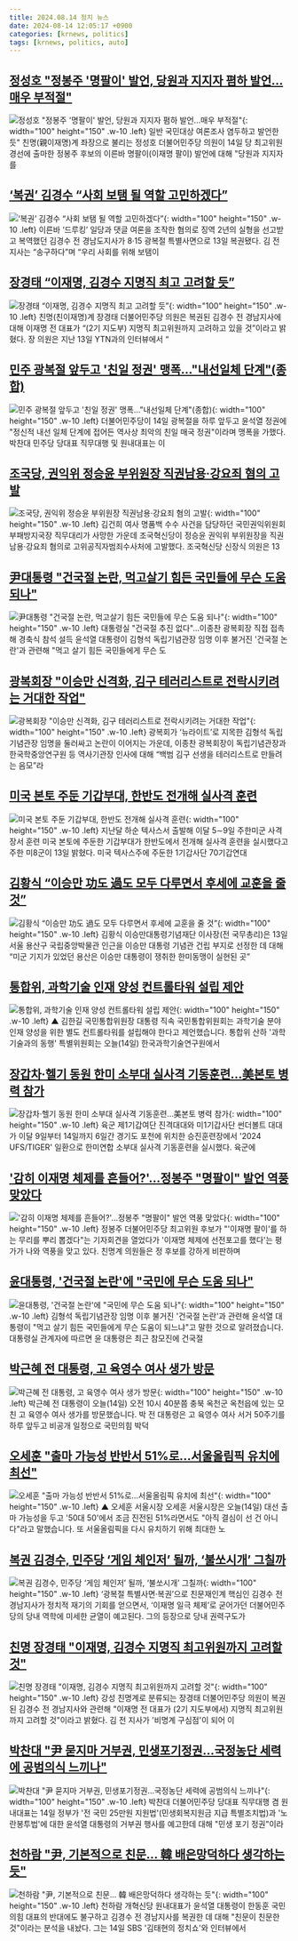 ```yaml
---
title: 2024.08.14 정치 뉴스
date: 2024-08-14 12:05:17 +0900
categories: [krnews, politics]
tags: [krnews, politics, auto]
---
```

## [정성호 "정봉주 '명팔이' 발언, 당원과 지지자 폄하 발언…매우 부적절"](https://n.news.naver.com/mnews/article/586/0000084767)

![정성호 "정봉주 '명팔이' 발언, 당원과 지지자 폄하 발언…매우 부적절"](https://mimgnews.pstatic.net/image/origin/586/2024/08/14/84767.jpg?type=nf220_150){: width="100" height="150" .w-10 .left}
일반 국민대상 여론조사 염두하고 발언한 듯" 친명(親이재명)계 좌장으로 불리는 정성호 더불어민주당 의원이 14일 당 최고위원 경선에 출마한 정봉주 후보의 이른바 명팔이(이재명 팔이) 발언에 대해 "당원과 지지자를

## [‘복권’ 김경수 “사회 보탬 될 역할 고민하겠다”](https://n.news.naver.com/mnews/article/366/0001011550)

![‘복권’ 김경수 “사회 보탬 될 역할 고민하겠다”](https://mimgnews.pstatic.net/image/origin/366/2024/08/13/1011550.jpg?type=nf220_150){: width="100" height="150" .w-10 .left}
이른바 ‘드루킹’ 일당과 댓글 여론을 조작한 혐의로 징역 2년의 실형을 선고받고 복역했던 김경수 전 경남도지사가 8·15 광복절 특별사면으로 13일 복권됐다. 김 전 지사는 “송구하다”며 “우리 사회를 위해 보탬이

## [장경태 “이재명, 김경수 지명직 최고 고려할 듯”](https://n.news.naver.com/mnews/article/366/0001011727)

![장경태 “이재명, 김경수 지명직 최고 고려할 듯”](https://mimgnews.pstatic.net/image/origin/366/2024/08/14/1011727.jpg?type=nf220_150){: width="100" height="150" .w-10 .left}
친명(친이재명)계 장경태 더불어민주당 의원은 복권된 김경수 전 경남지사에 대해 이재명 전 대표가 “(2기 지도부) 지명직 최고위원까지 고려하고 있을 것”이라고 밝혔다. 장 의원은 지난 13일 YTN과의 인터뷰에서 “

## [민주 광복절 앞두고 '친일 정권' 맹폭…"내선일체 단계"(종합)](https://n.news.naver.com/mnews/article/003/0012727726)

![민주 광복절 앞두고 '친일 정권' 맹폭…"내선일체 단계"(종합)](https://mimgnews.pstatic.net/image/origin/003/2024/08/14/12727726.jpg?type=nf220_150){: width="100" height="150" .w-10 .left}
더불어민주당이 14일 광복절을 하루 앞두고 윤석열 정권에 "정신적 내선 일체 단계에 접어든 역사상 최악의 친일 매국 정권"이라며 맹폭을 가했다. 박찬대 민주당 당대표 직무대행 및 원내대표는 이

## [조국당, 권익위 정승윤 부위원장 직권남용·강요죄 혐의 고발](https://n.news.naver.com/mnews/article/123/0002340320)

![조국당, 권익위 정승윤 부위원장 직권남용·강요죄 혐의 고발](https://mimgnews.pstatic.net/image/origin/123/2024/08/13/2340320.jpg?type=nf220_150){: width="100" height="150" .w-10 .left}
김건희 여사 명품백 수수 사건을 담당하던 국민권익위원회 부패방지국장 직무대리가 사망한 가운데 조국혁신당이 정승윤 권익위 부위원장을 직권남용·강요죄 혐의로 고위공직자범죄수사처에 고발했다. 조국혁신당 신장식 의원은 13

## [尹대통령 "건국절 논란, 먹고살기 힘든 국민들에 무슨 도움 되나"](https://n.news.naver.com/mnews/article/001/0014873127)

![尹대통령 "건국절 논란, 먹고살기 힘든 국민들에 무슨 도움 되나"](https://mimgnews.pstatic.net/image/origin/001/2024/08/13/14873127.jpg?type=nf220_150){: width="100" height="150" .w-10 .left}
대통령실 "건국절 추진 없다"…이종찬 광복회장 직접 접촉해 경축식 참석 설득 윤석열 대통령이 김형석 독립기념관장 임명 이후 불거진 '건국절 논란'과 관련해 "먹고 살기 힘든 국민들에게 무슨 도

## [광복회장 "이승만 신격화, 김구 테러리스트로 전락시키려는 거대한 작업"](https://n.news.naver.com/mnews/article/366/0001011741)

![광복회장 "이승만 신격화, 김구 테러리스트로 전락시키려는 거대한 작업"](https://mimgnews.pstatic.net/image/origin/366/2024/08/14/1011741.jpg?type=nf220_150){: width="100" height="150" .w-10 .left}
광복회가 ‘뉴라이트’로 지목한 김형석 독립기념관장 임명을 둘러싸고 논란이 이어지는 가운데, 이종찬 광복회장이 독립기념관장과 한국학중앙연구원 등 역사기관장 인사에 대해 “백범 김구 선생을 테러리스트로 만들려는 음모”라

## [미국 본토 주둔 기갑부대, 한반도 전개해 실사격 훈련](https://n.news.naver.com/mnews/article/001/0014872807)

![미국 본토 주둔 기갑부대, 한반도 전개해 실사격 훈련](https://mimgnews.pstatic.net/image/origin/001/2024/08/13/14872807.jpg?type=nf220_150){: width="100" height="150" .w-10 .left}
지난달 하순 텍사스서 출발해 이달 5∼9일 주한미군 사격장서 훈련 미국 본토에 주둔한 기갑부대가 한반도에서 전개해 실사격 훈련을 실시했다고 주한 미8군이 13일 밝혔다. 미국 텍사스주에 주둔한 1기갑사단 70기갑연대

## [김황식 “이승만 功도 過도 모두 다루면서 후세에 교훈을 줄 것”](https://n.news.naver.com/mnews/article/023/0003852432)

![김황식 “이승만 功도 過도 모두 다루면서 후세에 교훈을 줄 것”](https://mimgnews.pstatic.net/image/origin/023/2024/08/14/3852432.jpg?type=nf220_150){: width="100" height="150" .w-10 .left}
김황식 이승만대통령기념재단 이사장(전 국무총리)은 13일 서울 용산구 국립중앙박물관 인근을 이승만 대통령 기념관 건립 부지로 선정한 데 대해 “미군 기지가 있었던 용산은 이승만 대통령이 쟁취한 한미동맹이 실현된 곳”

## [통합위, 과학기술 인재 양성 컨트롤타워 설립 제안](https://n.news.naver.com/mnews/article/055/0001181480)

![통합위, 과학기술 인재 양성 컨트롤타워 설립 제안](https://mimgnews.pstatic.net/image/origin/055/2024/08/14/1181480.jpg?type=nf220_150){: width="100" height="150" .w-10 .left}
▲ 김한길 국민통합위원장 대통령 직속 국민통합위원회는 과학기술 분야 인재 양성을 위한 별도 컨트롤타워를 설립해야 한다고 제언했습니다. 통합위 산하 '과학기술과의 동행' 특별위원회는 오늘(14일) 한국과학기술연구원에서

## [장갑차·헬기 동원 한미 소부대 실사격 기동훈련…美본토 병력 참가](https://n.news.naver.com/mnews/article/421/0007729499)

![장갑차·헬기 동원 한미 소부대 실사격 기동훈련…美본토 병력 참가](https://mimgnews.pstatic.net/image/origin/421/2024/08/14/7729499.jpg?type=nf220_150){: width="100" height="150" .w-10 .left}
육군 제1기갑여단 진격대대와 미1기갑사단 썬더볼트 대대가 이달 9일부터 14일까지 6일간 경기도 포천에 위치한 승진훈련장에서 '2024 UFS/TIGER' 일환으로 한미연합 소부대 실사격 기동훈련을 실시했다. 육군에

## ['감히 이재명 체제를 흔들어?'…정봉주 "명팔이" 발언 역풍 맞았다](https://n.news.naver.com/mnews/article/015/0005021126)

!['감히 이재명 체제를 흔들어?'…정봉주 "명팔이" 발언 역풍 맞았다](https://mimgnews.pstatic.net/image/origin/015/2024/08/13/5021126.jpg?type=nf220_150){: width="100" height="150" .w-10 .left}
정봉주 더불어민주당 최고위원 후보가 "'이재명 팔이'를 하는 무리를 뿌리 뽑겠다"는 기자회견을 열었다가 '이재명 체제에 선전포고를 했다'는 평가가 나와 역풍을 맞고 있다. 친명계 의원들은 정 후보를 강하게 비판하며

## [윤대통령, '건국절 논란'에 "국민에 무슨 도움 되나"](https://n.news.naver.com/mnews/article/422/0000676286)

![윤대통령, '건국절 논란'에 "국민에 무슨 도움 되나"](https://mimgnews.pstatic.net/image/origin/422/2024/08/13/676286.jpg?type=nf220_150){: width="100" height="150" .w-10 .left}
김형석 독립기념관장 임명 이후 불거진 '건국절 논란'과 관련해 윤석열 대통령이 "먹고 살기 힘든 국민들에게 무슨 도움이 되느냐"고 말한 것으로 알려졌습니다. 대통령실 관계자에 따르면 윤 대통령은 최근 참모진에 건국절

## [박근혜 전 대통령, 고 육영수 여사 생가 방문](https://n.news.naver.com/mnews/article/056/0011780740)

![박근혜 전 대통령, 고 육영수 여사 생가 방문](https://mimgnews.pstatic.net/image/origin/056/2024/08/14/11780740.jpg?type=nf220_150){: width="100" height="150" .w-10 .left}
박근혜 전 대통령이 오늘(14일) 오전 10시 40분쯤 충북 옥천군 옥천읍에 있는 모친 고 육영수 여사 생가를 방문했습니다. 박 전 대통령은 고 육영수 여사 서거 50주기를 하루 앞두고 비공개 일정으로 국민의힘 박덕

## [오세훈 "출마 가능성 반반서 51%로…서울올림픽 유치에 최선"](https://n.news.naver.com/mnews/article/055/0001181450)

![오세훈 "출마 가능성 반반서 51%로…서울올림픽 유치에 최선"](https://mimgnews.pstatic.net/image/origin/055/2024/08/14/1181450.jpg?type=nf220_150){: width="100" height="150" .w-10 .left}
▲ 오세훈 서울시장 오세훈 서울시장은 오늘(14일) 대선 출마 가능성을 두고 '50대 50'에서 조금 진전된 51%라면서도 "아직 결심이 선 건 아니다"라고 말했습니다. 또 서울올림픽을 다시 유치하기 위해 최대한 노

## [복권 김경수, 민주당 ‘게임 체인저’ 될까, ‘불쏘시개’ 그칠까](https://n.news.naver.com/mnews/article/028/0002702578)

![복권 김경수, 민주당 ‘게임 체인저’ 될까, ‘불쏘시개’ 그칠까](https://mimgnews.pstatic.net/image/origin/028/2024/08/13/2702578.jpg?type=nf220_150){: width="100" height="150" .w-10 .left}
‘광복절 특별사면·복권’으로 친문재인계 핵심인 김경수 전 경남지사가 정치적 재기의 기회를 얻으면서, ‘이재명 일극 체제’로 굳어가던 더불어민주당의 당내 역학에 미세한 균열이 예고된다. 그의 등장으로 당내 권력구도가

## [친명 장경태 "이재명, 김경수 지명직 최고위원까지 고려할 것"](https://n.news.naver.com/mnews/article/015/0005021583)

![친명 장경태 "이재명, 김경수 지명직 최고위원까지 고려할 것"](https://mimgnews.pstatic.net/image/origin/015/2024/08/14/5021583.jpg?type=nf220_150){: width="100" height="150" .w-10 .left}
강성 친명계로 분류되는 장경태 더불어민주당 의원이 복권된 김경수 전 경남지사와 관련해 "이재명 전 대표가 (2기 지도부에서) 지명직 최고위원까지 고려할 것"이라고 밝혔다. 김 전 지사가 '비명계 구심점'이 되어 이

## [박찬대 "尹 묻지마 거부권, 민생포기정권…국정농단 세력에 공범의식 느끼나"](https://n.news.naver.com/mnews/article/014/0005227531)

![박찬대 "尹 묻지마 거부권, 민생포기정권…국정농단 세력에 공범의식 느끼나"](https://mimgnews.pstatic.net/image/origin/014/2024/08/14/5227531.jpg?type=nf220_150){: width="100" height="150" .w-10 .left}
박찬대 더불어민주당 당대표 직무대행 겸 원내대표는 14일 정부가 '전 국민 25만원 지원법'(민생회복지원금 지급 특별조치법)과 '노란봉투법'에 대한 윤석열 대통령의 거부권 행사를 예고한데 대해 "민생 포기 정권"이라

## [천하람 "尹, 기본적으로 친문... 韓 배은망덕하다 생각하는 듯"](https://n.news.naver.com/mnews/article/053/0000045249)

![천하람 "尹, 기본적으로 친문... 韓 배은망덕하다 생각하는 듯"](https://mimgnews.pstatic.net/image/origin/053/2024/08/14/45249.jpg?type=nf220_150){: width="100" height="150" .w-10 .left}
천하람 개혁신당 원내대표가 윤석열 대통령이 한동훈 국민의힘 대표의 반대에도 불구하고 김경수 전 경남지사를 복권한 데 대해 "친문이 친문한 것"이라는 분석을 내놨다. 그는 14일 SBS '김태현의 정치쇼'와 인터뷰에서

